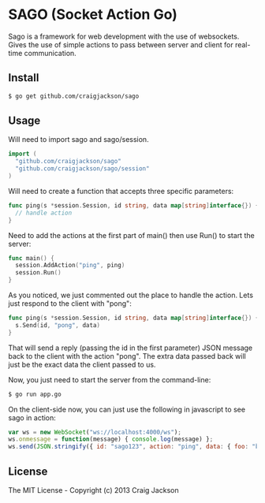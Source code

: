 # SAGO (Socket Action Go)

Sago is a framework for web development with the use of websockets. Gives the
use of simple actions to pass between server and client for real-time
communication.

## Install

```sh
$ go get github.com/craigjackson/sago
```

## Usage

Will need to import sago and sago/session.
```go
import (
  "github.com/craigjackson/sago"
  "github.com/craigjackson/sago/session"
)
```

Will need to create a function that accepts three specific parameters:
```go
func ping(s *session.Session, id string, data map[string]interface{}) {
  // handle action
}
```

Need to add the actions at the first part of main() then use Run() to start the
server:
```go
func main() {
  session.AddAction("ping", ping)
  session.Run()
}
```

As you noticed, we just commented out the place to handle the action. Lets just
respond to the client with "pong":
```go
func ping(s *session.Session, id string, data map[string]interface{}) {
  s.Send(id, "pong", data)
}
```

That will send a reply (passing the id in the first parameter) JSON message back
to the client with the action "pong". The extra data passed back will just be
the exact data the client passed to us.

Now, you just need to start the server from the command-line:
```sh
$ go run app.go
```

On the client-side now, you can just use the following in javascript to see sago
in action:
```javascript
var ws = new WebSocket("ws://localhost:4000/ws");
ws.onmessage = function(message) { console.log(message) };
ws.send(JSON.stringify({ id: "sago123", action: "ping", data: { foo: "bar" } }));
```

## License

The MIT License - Copyright (c) 2013 Craig Jackson

